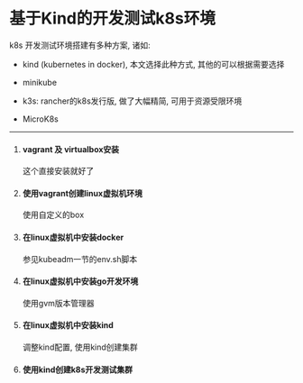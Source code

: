 # 基于Kind的开发测试k8s环境

k8s 开发测试环境搭建有多种方案, 诸如:

- kind (kubernetes in docker), 本文选择此种方式, 其他的可以根据需要选择

- minikube

- k3s: rancher的k8s发行版, 做了大幅精简, 可用于资源受限环境

- MicroK8s

----

1. #### vagrant 及 virtualbox安装

   这个直接安装就好了

2. #### 使用vagrant创建linux虚拟机环境

   使用自定义的box

3. #### 在linux虚拟机中安装docker

   参见kubeadm一节的env.sh脚本

4. #### 在linux虚拟机中安装go开发环境

   使用gvm版本管理器

5. #### 在linux虚拟机中安装kind

   调整kind配置, 使用kind创建集群

6. #### 使用kind创建k8s开发测试集群



#### 